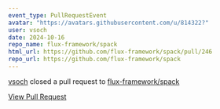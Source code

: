 ```yaml
---
event_type: PullRequestEvent
avatar: "https://avatars.githubusercontent.com/u/814322?"
user: vsoch
date: 2024-10-16
repo_name: flux-framework/spack
html_url: https://github.com/flux-framework/spack/pull/246
repo_url: https://github.com/flux-framework/spack
---
```


<a href='https://github.com/vsoch' target='_blank'>vsoch</a> closed a pull request to <a href='https://github.com/flux-framework/spack' target='_blank'>flux-framework/spack</a>

<a href='https://github.com/flux-framework/spack/pull/246' target='_blank'>View Pull Request</a>